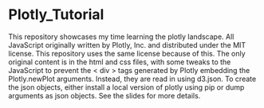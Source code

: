 # Plotly_Tutorial
This repository showcases my time learning the plotly landscape.  All JavaScript originally written by Plotly, Inc. and distributed under the MIT license.  This repository uses the same license
because of this.  The only original content is in the html and css files, with some tweaks to the JavaScript to prevent the < div > tags generated by Plotly embedding the Plotly.newPlot arguments.  Instead, they are read in using d3.json.  To create the json objects, either install a local version of plotly using pip or dump arguments as json objects.  See the slides for more details.
